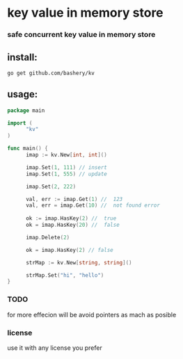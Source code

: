 # key value in memory store

### safe concurrent key value in memory store

## install:
```
go get github.com/bashery/kv 
```

## usage:
```go
package main

import (
      "kv"
)

func main() {
      imap := kv.New[int, int]()

      imap.Set(1, 111) // insert
      imap.Set(1, 555) // update

      imap.Set(2, 222)

      val, err := imap.Get(1) //  123
      val, err = imap.Get(10) //  not found error
 
      ok := imap.HasKey(2) //  true
      ok = imap.HasKey(20) //  false

      imap.Delete(2)

      ok = imap.HasKey(2) // false

      strMap := kv.New[string, string]()

      strMap.Set("hi", "hello")
}
```

### TODO 
for more effecion will be avoid pointers as mach as posible

### license 
use it with any license you prefer

